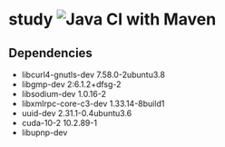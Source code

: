 # study ![Java CI with Maven](https://github.com/teruteru128/java-study/workflows/Java%20CI%20with%20Maven/badge.svg?branch=master)

## Dependencies

- libcurl4-gnutls-dev 7.58.0-2ubuntu3.8
- libgmp-dev 2:6.1.2+dfsg-2
- libsodium-dev 1.0.16-2 
- libxmlrpc-core-c3-dev 1.33.14-8build1
- uuid-dev 2.31.1-0.4ubuntu3.6
- cuda-10-2 10.2.89-1
- libupnp-dev
